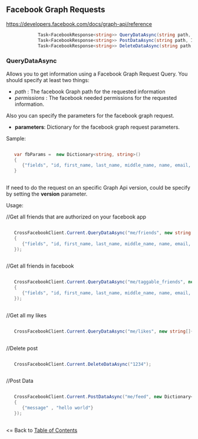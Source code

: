 ## Facebook Graph Requests

https://developers.facebook.com/docs/graph-api/reference

```cs
            Task<FacebookResponse<string>> QueryDataAsync(string path, string[] permissions, IDictionary<string, string> parameters = null, string version = null);
            Task<FacebookResponse<string>> PostDataAsync(string path, IDictionary<string, string> parameters = null, string version = null);
            Task<FacebookResponse<string>> DeleteDataAsync(string path, IDictionary<string, string> parameters = null, string version = null);
```

### QueryDataAsync

Allows you to get information using a Facebook Graph Request Query. You should specify at least two things:

* *path* : The facebook Graph path for the requested information
* *permissions* : The facebook needed permissions for the requested information.

Also you can specify the parameters for the facebook graph request.

* **parameters**: Dictionary for the facebook graph request parameters.

Sample:

```cs

   var fbParams =  new Dictionary<string, string>()
   {
      {"fields", "id, first_name, last_name, middle_name, name, email, picture"}
   }
  
```

If need to do the request on an specific Graph Api version, could be specify by setting the **version** parameter.

Usage:


//Get all friends that are authorized on your facebook app

```cs

   CrossFacebookClient.Current.QueryDataAsync("me/friends", new string[]{ "user_friends"}, new Dictionary<string, string>()
   {
      {"fields", "id, first_name, last_name, middle_name, name, email, picture"}
   });
  
```

//Get all friends in facebook

```cs

   CrossFacebookClient.Current.QueryDataAsync("me/taggable_friends", new string[]{ "user_friends"}, new Dictionary<string, string>()
   {
      {"fields", "id, first_name, last_name, middle_name, name, email, picture"}
   });
  
```

//Get all my likes

```cs

   CrossFacebookClient.Current.QueryDataAsync("me/likes", new string[]{ "user_likes"});
  
```


//Delete post

```cs

   CrossFacebookClient.Current.DeleteDataAsync("1234");
  
```


//Post Data

```cs

   CrossFacebookClient.Current.PostDataAsync("me/feed", new Dictionary<string, string>()
   {
      {"message" , "hello world"}
   });
  
```


<= Back to [Table of Contents](../README.md)